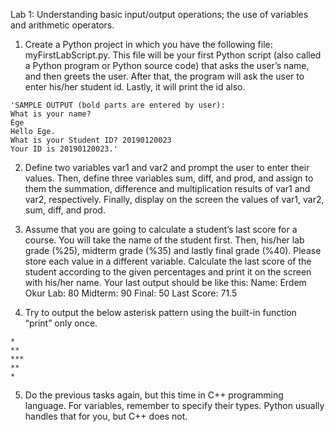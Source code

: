 Lab 1: Understanding basic input/output operations; the use of variables and arithmetic operators.

1. Create a Python project in which you have the following file: myFirstLabScript.py. This file will be your first Python script (also called a Python program or Python source code) that asks the user’s name, and then greets the user. After that, the program will ask the user to enter his/her student id. Lastly, it will print the id also.
```
'SAMPLE OUTPUT (bold parts are entered by user):
What is your name?
Ege
Hello Ege.
What is your Student ID? 20190120023
Your ID is 20190120023.'
```

2. Define two variables var1 and var2 and prompt the user to enter their values. Then, define three variables sum, diff, and prod, and assign to them the summation, difference and multiplication results of var1 and var2, respectively. Finally, display on the screen the values of var1, var2, sum, diff, and prod.

3. Assume that you are going to calculate a student’s last score for a course. You will take the name of the student first. Then, his/her lab grade (%25), midterm grade (%35) and lastly final grade (%40). Please store each value in a different variable. Calculate the last score of the student according to the given percentages and print it on the screen with his/her name. Your last output should be like this:
Name: Erdem Okur Lab: 80
Midterm: 90
Final: 50
Last Score: 71.5

4. Try to output the below asterisk pattern using the built-in function “print” only once.
```
* 
** 
*** 
** 
*
```

5. Do the previous tasks again, but this time in C++ programming language. For variables, remember to specify their types. Python usually handles that for you, but C++ does not.
